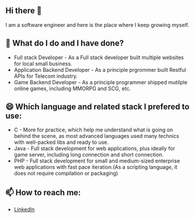 ## Hi there 👋
I am a software engineer and here is the place where I keep growing myself.
## 🌱 What do I do and I have done?
* Full stack Developer - As a Full stack developer built multiple websites for local small business.
* Application Backend Developer - As a principle prgrommer built Restful APIs for Telecom industry.
* Game Backend Developer - As a principle programmer shipped mutilple online games, including MMORPG and SCG, etc.
 
## 😄 Which language and related stack I prefered to use:
* C - More for practice, which help me understand what is going on behind the scene, as most advanced languages used many technics with well-packed libs and ready to use. 
* Java - Full stack development for web applications, plus ideally for game server, including long connection and short connection.
* PHP - Full stack development for small and medium-sized enterprise web applications with fast pace iteration.(As a scripting language, it does not require compilation or packaging)

## 📫 How to reach me:
* [LinkedIn](https://www.linkedin.com/in/rick-huang-543950134/)
<!--
**Rick-gogogo/Rick-gogogo** is a ✨ _special_ ✨ repository because its `README.md` (this file) appears on your GitHub profile.

Here are some ideas to get you started:

- 🔭 I’m currently working on ...
- 🌱 I’m currently learning ...
- 👯 I’m looking to collaborate on ...
- 🤔 I’m looking for help with ...
- 💬 Ask me about ...
- 📫 How to reach me: ...
- 😄 Pronouns: ...
- ⚡ Fun fact: ...
-->

